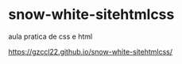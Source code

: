 # snow-white-sitehtmlcss
aula pratica de css e html 


https://gzccl22.github.io/snow-white-sitehtmlcss/
